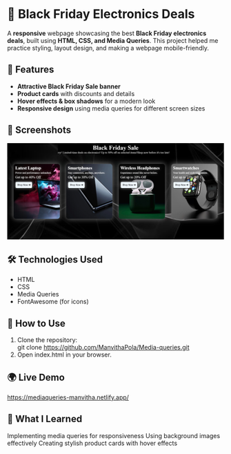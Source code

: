 # 🛒 Black Friday Electronics Deals  

A **responsive** webpage showcasing the best **Black Friday electronics deals**, built using **HTML, CSS, and Media Queries**. This project helped me practice styling, layout design, and making a webpage mobile-friendly.  

## 🚀 Features  
- **Attractive Black Friday Sale banner**  
- **Product cards** with discounts and details  
- **Hover effects & box shadows** for a modern look  
- **Responsive design** using media queries for different screen sizes  

## 📸 Screenshots  
![Media queries view](output.png)

## 🛠️ Technologies Used  
- HTML  
- CSS  
- Media Queries  
- FontAwesome (for icons)  

## 📂 How to Use  
1. Clone the repository:  
   git clone https://github.com/ManvithaPola/Media-queries.git
2. Open index.html in your browser.

## 🌍 Live Demo
https://mediaqueries-manvitha.netlify.app/

## 🎯 What I Learned
Implementing media queries for responsiveness
Using background images effectively
Creating stylish product cards with hover effects
